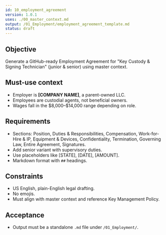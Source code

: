```yaml
---
id: 10_employment_agreement
version: 1.0.1
uses: ./00_master_context.md
output: /01_Employment/employment_agreement_template.md
status: draft
---
```


## Objective
Generate a GitHub-ready Employment Agreement for "Key Custody & Signing Technician" (junior & senior) using master context.

## Must-use context
- Employer is **[COMPANY NAME]**, a parent-owned LLC.  
- Employees are custodial agents, not beneficial owners.  
- Wages fall in the \$8,000–\$14,000 range depending on role.  

## Requirements
- Sections: Position, Duties & Responsibilities, Compensation, Work-for-Hire & IP, Equipment & Devices, Confidentiality, Termination, Governing Law, Entire Agreement, Signatures.  
- Add senior variant with supervisory duties.  
- Use placeholders like [STATE], [DATE], [AMOUNT].  
- Markdown format with `##` headings.  

## Constraints
- US English, plain-English legal drafting.  
- No emojis.  
- Must align with master context and reference Key Management Policy.  

## Acceptance
- Output must be a standalone `.md` file under `/01_Employment/`.  
